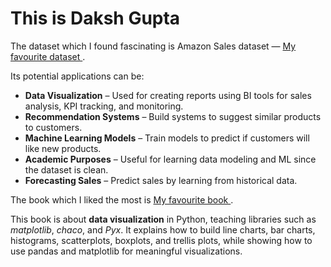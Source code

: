 <!DOCTYPE html>
<html lang="en">
<head>
  <meta charset="UTF-8">
  <meta name="viewport" content="width=device-width, initial-scale=1.0">
  <title>Daksh Gupta Website</title>
</head>
<body>
  <h1>This is Daksh Gupta</h1>

  <p>
    The dataset which I found fascinating is Amazon Sales dataset —
    <a href="https://www.kaggle.com/datasets/ikramshah512/amazon-products-sales-dataset-42k-items-2025" target="_blank">
      My favourite dataset
    </a>.
  </p>

  <p>
    Its potential applications can be:
    <ul>
      <li><b>Data Visualization</b> – Used for creating reports using BI tools for sales analysis, KPI tracking, and monitoring.</li>
      <li><b>Recommendation Systems</b> – Build systems to suggest similar products to customers.</li>
      <li><b>Machine Learning Models</b> – Train models to predict if customers will like new products.</li>
      <li><b>Academic Purposes</b> – Useful for learning data modeling and ML since the dataset is clean.</li>
      <li><b>Forecasting Sales</b> – Predict sales by learning from historical data.</li>
    </ul>
  </p>

  <p>
    The book which I liked the most is
    <a href="https://nbviewer.org/urls/gist.github.com/fonnesbeck/5850463/raw/a29d9ffb863bfab09ff6c1fc853e1d5bf69fe3e4/3.+Plotting+and+Visualization.ipynb" target="_blank">
      My favourite book
    </a>.
  </p>

  <p>
    This book is about <b>data visualization</b> in Python, teaching libraries such as <i>matplotlib</i>, <i>chaco</i>, and <i>Pyx</i>.
    It explains how to build line charts, bar charts, histograms, scatterplots, boxplots, and trellis plots, while showing how
    to use pandas and matplotlib for meaningful visualizations.
  </p>
</body>
</html>
